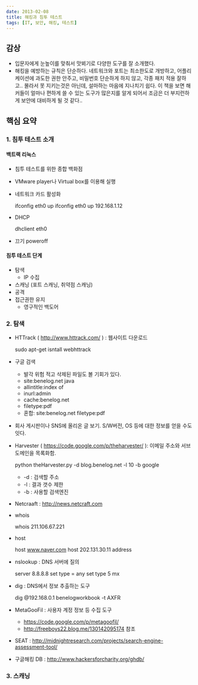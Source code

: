 ```yaml
---
date: 2013-02-08
title: 해킹과 침투 테스트
tags: [IT, 보안, 해킹, 테스트]
---
```


## 감상
- 입문자에게 눈높이를 맞춰서 맛뵈기로 다양한 도구를 잘 소개했다.
- 해킹을 예방하는 규칙은 단순하다. 네트워크와 포트는 최소한도로 개방하고, 어플리케이션에 과도한 권한 안주고, 비밀번호 단순하게 하지 않고, 각종 패치 적용 잘하고..
몰라서 못 지키는것은 아닌데, 설마하는 마음에 지나치기 쉽다. 이 책을 보면 해커들이 얼마나 편하게 쓸 수 있는 도구가 많은지를 알게 되어서 조금은 더 부지런하게 보안에 대비하게 될 것 같다..

##  핵심 요약
### 1. 침투 테스트 소개
#### 백트랙 리눅스
- 침투 테스트를 위한 종합 백화점
- VMware player나 Virtual box를 이용해 실행
- 네트워크 카드 활성화

	ifconfig eth0 up
	ifconfig eth0 up 192.168.1.12
- DHCP

	dhclient eth0
- 끄기
	poweroff
	
#### 침투 테스트 단계
- 탐색
	- IP 수집
- 스캐닝 (포트 스캐닝, 취약점 스캐닝)
- 공격
- 접근권한 유지
	- 영구적인 백도어
	
### 2. 탐색
- HTTrack ( <http://www.httrack.com/> ) : 웹사이트 다운로드

	sudo apt-get isntall webhttrack
- 구글 검색
	- 발각 위험 적고 삭제된 파일도 볼 기회가 있다.
	- site:benelog.net java
	- allintitle:index of
	- inurl:admin
	- cache:benelog.net
	- filetype:pdf
	- 혼합: site:benelog.net filetype:pdf
- 회사 게시판이나 SNS에 올리온 글 보기. S/W버전, OS 등에 대한 정보를 얻을 수도 잇다.
- Harvester ( <https://code.google.com/p/theharvester/> ): 이메일 주소와 서브도메인을 목록화함.

	python theHarvester.py -d blog.benelog.net -l 10 -b google
	
	- -d : 검색할 주소
	- -l : 결과 갯수 제한
	- -b : 사용할 검색엔진
- Netcraaft : <http://news.netcraft.com>	
- whois

	whois 211.106.67.221

- host

	host www.naver.com
	host 202.131.30.11 address
- nslookup : DNS 서버에 질의

	server 8.8.8.8
	set type = any
	set type 5 mx
- dig : DNS에서 정보 추출하는 도구

	dig @192.168.0.1 benelogworkbook -t AXFR
- MetaGooFil : 사용자 계정 정보 등 수집 도구 
	- <https://code.google.com/p/metagoofil/>
	- <http://freeboys22.blog.me/130142095174> 참조
- SEAT : <http://midnightresearch.com/projects/search-engine-assessment-tool/>
- 구글해킹 DB : <http://www.hackersforcharity.org/ghdb/>

### 3. 스캐닝
